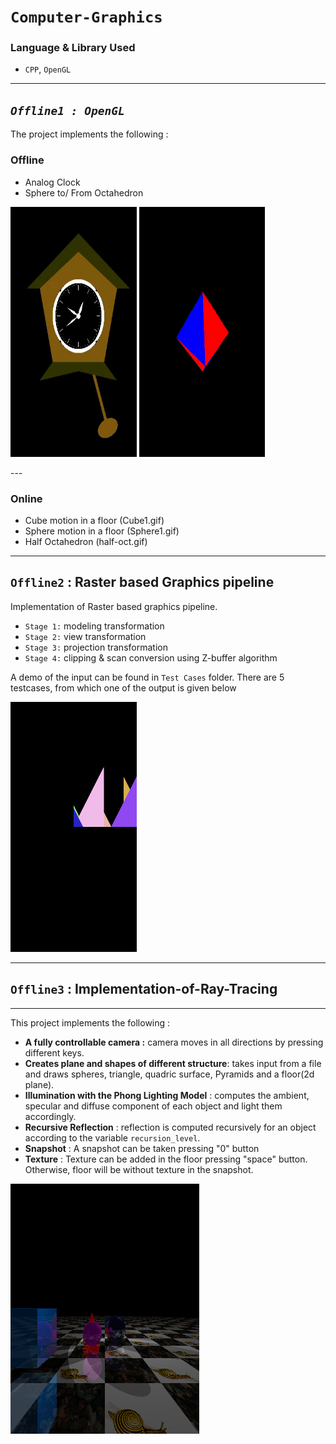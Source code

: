 # **`Computer-Graphics`**

### Language & Library Used
- `CPP`, `OpenGL`
  
---

## ***`Offline1 : OpenGL`*** 
The project implements the following :

### Offline 
- Analog Clock
- Sphere to/ From Octahedron
<p align=center">
  <img src="https://github.com/ayeshathoi/Graphics-410/blob/main/openGL/openGL%20offline%201/Clock.gif"
  height="400px" width="40%" alt="clock">
  <img src="https://github.com/ayeshathoi/Graphics-410/blob/main/openGL/openGL%20offline%201/octahedron.gif"
  height="400px" width="40%" alt="sphere octahedron">
</p>
---

### Online
- Cube motion in a floor (Cube1.gif)
- Sphere motion in a floor (Sphere1.gif)
- Half Octahedron (half-oct.gif)


---

## **`Offline2` : Raster based Graphics pipeline**
Implementation of Raster based graphics pipeline.
- `Stage 1:` modeling transformation
- `Stage 2:` view transformation
- `Stage 3:` projection transformation
- `Stage 4:` clipping & scan conversion using Z-buffer algorithm

A demo of the input can be found in `Test Cases` folder. There are 5 testcases, from which one of the output is given below <br/>
<p align=center">
  <img src="https://github.com/ayeshathoi/Graphics-410/blob/main/Rasterization/Test%20Cases%20(Updated%202%20Aug)/3/out.bmp"
  height="400px" width="40%" alt="rasterization">
</p>

---

## **`Offline3` : Implementation-of-Ray-Tracing**

---

This project implements the following :

- **A fully controllable camera :** camera moves in all directions by pressing different keys.
- **Creates plane and shapes of different structure**: takes input from a file and draws spheres, triangle, quadric surface, Pyramids and a floor(2d plane).
- **Illumination with the Phong Lighting Model** : computes the ambient, specular and diffuse component of each object and light them accordingly.
- **Recursive Reflection** : reflection is computed recursively for an object according to the variable `recursion_level`.
- **Snapshot** : A snapshot can be taken pressing "0" button
- **Texture** : Texture can be added in the floor pressing "space" button. Otherwise, floor will be without texture in the snapshot.

<img src="https://github.com/ayeshathoi/Graphics-410/blob/main/Ray%20Tracing%20Offline/withtex.bmp" height="400px" width="60%" alt="with Texture"/>




